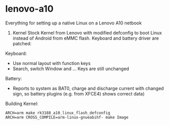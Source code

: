# lenovo-a10
Everything for setting up a native Linux on a Lenovo A10 netbook

1. Kernel
Stock Kernel from Lenovo with modified defconfig to boot Linux instead of Android from eMMC flash.
Keyboard and battery driver are patched:

Keyboard:
  * Use normal layout with function keys
  * Search, switch Window and ... Keys are still unchanged
  
Battery:
  * Reports to system as BAT0, charge and discharge current with changed sign, so battery plugins (e.g. from XFCE4) shows correct data)
  
Building Kernel:

```
ARCH=arm make rk3188_a10_linux_flash_defconfig
ARCH=arm CROSS_COMPILE=arm-linux-gnueabihf- make Image 
```

